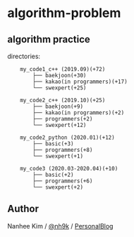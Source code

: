 # algorithm-problem

## algorithm practice  

directories:

		my_code1_c++ (2019.09)(+72)
            ├── baekjoon(+30)
            ├── kakao(in programmers)(+17)
            └── swexpert(+25)

		my_code2_c++ (2019.10)(+25)
            ├── baekjoon(+9)
            ├── kakao(in programmers)(+2)
            ├── programmers(+2)
            └── swexpert(+12)

		my_code2_python (2020.01)(+12)
            ├── basic(+3)
            ├── programmers(+8)
            └── swexpert(+1)

		my_code3 (2020.03-2020.04)(+10)
            ├── basic(+2)
            ├── programmers(+6)
            └── swexpert(+2)


## Author
Nanhee Kim / [@nh9k](https://github.com/nh9k) / [PersonalBlog](https://blog.naver.com/kimnanhee97)
